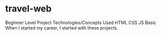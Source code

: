 # travel-web
Beginner Level Project
Technologies/Concepts Used HTML CSS JS Basic When I started my career, I started with these projects.

